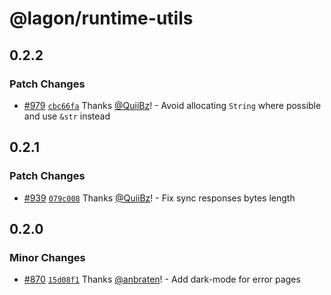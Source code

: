 # @lagon/runtime-utils

## 0.2.2

### Patch Changes

- [#979](https://github.com/lagonapp/lagon/pull/979) [`cbc66fa`](https://github.com/lagonapp/lagon/commit/cbc66fa4d396792fb6e823f086824954bf42f6eb) Thanks [@QuiiBz](https://github.com/QuiiBz)! - Avoid allocating `String` where possible and use `&str` instead

## 0.2.1

### Patch Changes

- [#939](https://github.com/lagonapp/lagon/pull/939) [`079c008`](https://github.com/lagonapp/lagon/commit/079c008d7e140328a1e128dac0ec167509457028) Thanks [@QuiiBz](https://github.com/QuiiBz)! - Fix sync responses bytes length

## 0.2.0

### Minor Changes

- [#870](https://github.com/lagonapp/lagon/pull/870) [`15d08f1`](https://github.com/lagonapp/lagon/commit/15d08f1bb08b641aaac78fef8ab8a61cf8d6e177) Thanks [@anbraten](https://github.com/anbraten)! - Add dark-mode for error pages
